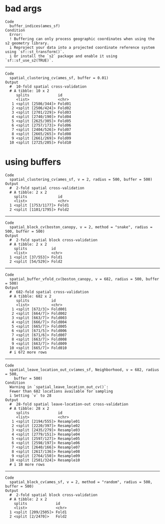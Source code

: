 # bad args

    Code
      buffer_indices(ames_sf)
    Condition
      Error:
      ! Buffering can only process geographic coordinates when using the s2 geometry library.
      i Reproject your data into a projected coordinate reference system using `sf::st_transform()`.
      i Or install the `s2` package and enable it using `sf::sf_use_s2(TRUE)`.

---

    Code
      spatial_clustering_cv(ames_sf, buffer = 0.01)
    Output
      #  10-fold spatial cross-validation 
      # A tibble: 10 x 2
         splits             id    
         <list>             <chr> 
       1 <split [2586/344]> Fold01
       2 <split [2506/424]> Fold02
       3 <split [2701/229]> Fold03
       4 <split [2740/190]> Fold04
       5 <split [2625/305]> Fold05
       6 <split [2757/173]> Fold06
       7 <split [2404/526]> Fold07
       8 <split [2665/265]> Fold08
       9 <split [2661/269]> Fold09
      10 <split [2725/205]> Fold10

# using buffers

    Code
      spatial_clustering_cv(ames_sf, v = 2, radius = 500, buffer = 500)
    Output
      #  2-fold spatial cross-validation 
      # A tibble: 2 x 2
        splits              id   
        <list>              <chr>
      1 <split [1753/1177]> Fold1
      2 <split [1101/1795]> Fold2

---

    Code
      spatial_block_cv(boston_canopy, v = 2, method = "snake", radius = 500, buffer = 500)
    Output
      #  2-fold spatial block cross-validation 
      # A tibble: 2 x 2
        splits           id   
        <list>           <chr>
      1 <split [37/553]> Fold1
      2 <split [54/529]> Fold2

---

    Code
      spatial_buffer_vfold_cv(boston_canopy, v = 682, radius = 500, buffer = 500)
    Output
      #  682-fold spatial cross-validation 
      # A tibble: 682 x 2
         splits          id     
         <list>          <chr>  
       1 <split [672/3]> Fold001
       2 <split [664/7]> Fold002
       3 <split [663/7]> Fold003
       4 <split [666/7]> Fold004
       5 <split [665/7]> Fold005
       6 <split [671/5]> Fold006
       7 <split [671/6]> Fold007
       8 <split [663/7]> Fold008
       9 <split [663/7]> Fold009
      10 <split [665/7]> Fold010
      # i 672 more rows

---

    Code
      spatial_leave_location_out_cv(ames_sf, Neighborhood, v = 682, radius = 500,
        buffer = 500)
    Condition
      Warning in `spatial_leave_location_out_cv()`:
      Fewer than 682 locations available for sampling
      i Setting `v` to 28
    Output
      #  28-fold spatial leave-location-out cross-validation 
      # A tibble: 28 x 2
         splits             id        
         <list>             <chr>     
       1 <split [2194/555]> Resample01
       2 <split [2220/397]> Resample02
       3 <split [2435/279]> Resample03
       4 <split [2779/151]> Resample04
       5 <split [2597/127]> Resample05
       6 <split [2598/197]> Resample06
       7 <split [2640/166]> Resample07
       8 <split [2617/136]> Resample08
       9 <split [2764/150]> Resample09
      10 <split [2501/324]> Resample10
      # i 18 more rows

---

    Code
      spatial_block_cv(ames_sf, v = 2, method = "random", radius = 500, buffer = 500)
    Output
      #  2-fold spatial block cross-validation 
      # A tibble: 2 x 2
        splits             id   
        <list>             <chr>
      1 <split [209/2505]> Fold1
      2 <split [2/2470]>   Fold2

